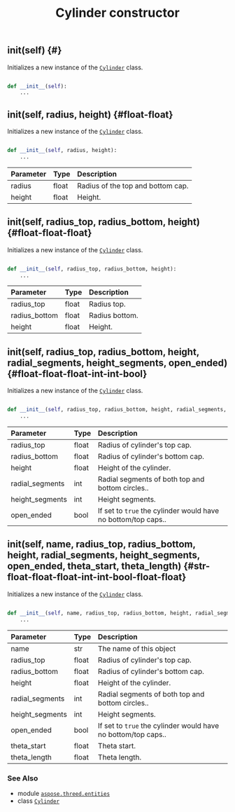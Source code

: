 ﻿---
title: Cylinder constructor
second_title: Aspose.3D for Python via .NET API References
description: 
type: docs
weight: 10
url: /python-net/aspose.threed.entities/cylinder/__init__/
is_root: false
---

## __init__(self) {#}

Initializes a new instance of the [`Cylinder`](/3d/python-net/aspose.threed.entities/cylinder) class.



```python

def __init__(self):
    ...
```




## __init__(self, radius, height) {#float-float}

Initializes a new instance of the [`Cylinder`](/3d/python-net/aspose.threed.entities/cylinder) class.



```python

def __init__(self, radius, height):
    ...
```


| Parameter | Type | Description |
| :- | :- | :- |
| radius | float | Radius of the top and bottom cap. |
| height | float | Height. |


## __init__(self, radius_top, radius_bottom, height) {#float-float-float}

Initializes a new instance of the [`Cylinder`](/3d/python-net/aspose.threed.entities/cylinder) class.



```python

def __init__(self, radius_top, radius_bottom, height):
    ...
```


| Parameter | Type | Description |
| :- | :- | :- |
| radius_top | float | Radius top. |
| radius_bottom | float | Radius bottom. |
| height | float | Height. |


## __init__(self, radius_top, radius_bottom, height, radial_segments, height_segments, open_ended) {#float-float-float-int-int-bool}

Initializes a new instance of the [`Cylinder`](/3d/python-net/aspose.threed.entities/cylinder) class.



```python

def __init__(self, radius_top, radius_bottom, height, radial_segments, height_segments, open_ended):
    ...
```


| Parameter | Type | Description |
| :- | :- | :- |
| radius_top | float | Radius of cylinder's top cap. |
| radius_bottom | float | Radius of cylinder's bottom cap. |
| height | float | Height of the cylinder. |
| radial_segments | int | Radial segments of both top and bottom circles.. |
| height_segments | int | Height segments. |
| open_ended | bool | If set to `true` the cylinder would have no bottom/top caps.. |


## __init__(self, name, radius_top, radius_bottom, height, radial_segments, height_segments, open_ended, theta_start, theta_length) {#str-float-float-float-int-int-bool-float-float}

Initializes a new instance of the [`Cylinder`](/3d/python-net/aspose.threed.entities/cylinder) class.



```python

def __init__(self, name, radius_top, radius_bottom, height, radial_segments, height_segments, open_ended, theta_start, theta_length):
    ...
```


| Parameter | Type | Description |
| :- | :- | :- |
| name | str | The name of this object |
| radius_top | float | Radius of cylinder's top cap. |
| radius_bottom | float | Radius of cylinder's bottom cap. |
| height | float | Height of the cylinder. |
| radial_segments | int | Radial segments of both top and bottom circles.. |
| height_segments | int | Height segments. |
| open_ended | bool | If set to `true` the cylinder would have no bottom/top caps.. |
| theta_start | float | Theta start. |
| theta_length | float | Theta length. |



### See Also
* module [`aspose.threed.entities`](../../)
* class [`Cylinder`](/3d/python-net/aspose.threed.entities/cylinder)
